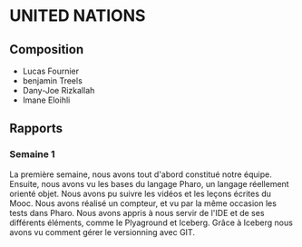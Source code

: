 # UNITED NATIONS

## Composition

- Lucas Fournier
- benjamin Treels
- Dany-Joe Rizkallah
- Imane Eloihli

## Rapports

### Semaine 1

La première semaine, nous avons tout d'abord constitué notre équipe. Ensuite, nous avons vu les bases du langage Pharo, un langage réellement orienté objet. Nous avons pu suivre les vidéos et les leçons écrites du Mooc.
Nous avons réalisé un compteur, et vu par la même occasion les tests dans Pharo.
Nous avons appris à nous servir de l'IDE et de ses différents éléments, comme le Plyaground et Iceberg. Grâce à Iceberg nous avons vu comment gérer le versionning avec GIT.
